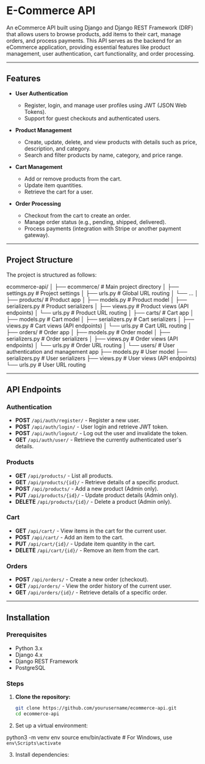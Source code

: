 # E-Commerce API

An eCommerce API built using Django and Django REST Framework (DRF) that allows users to browse products, add items to their cart, manage orders, and process payments. This API serves as the backend for an eCommerce application, providing essential features like product management, user authentication, cart functionality, and order processing.

---

## Features

- **User Authentication**
  - Register, login, and manage user profiles using JWT (JSON Web Tokens).
  - Support for guest checkouts and authenticated users.

- **Product Management**
  - Create, update, delete, and view products with details such as price, description, and category.
  - Search and filter products by name, category, and price range.

- **Cart Management**
  - Add or remove products from the cart.
  - Update item quantities.
  - Retrieve the cart for a user.

- **Order Processing**
  - Checkout from the cart to create an order.
  - Manage order status (e.g., pending, shipped, delivered).
  - Process payments (integration with Stripe or another payment gateway).

---

## Project Structure

The project is structured as follows:

ecommerce-api/ │ ├── ecommerce/          # Main project directory │   ├── settings.py     # Project settings │   ├── urls.py         # Global URL routing │   └── ... │ ├── products/           # Product app │   ├── models.py       # Product model │   ├── serializers.py  # Product serializers │   ├── views.py        # Product views (API endpoints) │   └── urls.py         # Product URL routing │ ├── carts/              # Cart app │   ├── models.py       # Cart model │   ├── serializers.py  # Cart serializers │   ├── views.py        # Cart views (API endpoints) │   └── urls.py         # Cart URL routing │ ├── orders/             # Order app │   ├── models.py       # Order model │   ├── serializers.py  # Order serializers │   ├── views.py        # Order views (API endpoints) │   └── urls.py         # Order URL routing │ └── users/              # User authentication and management app ├── models.py       # User model ├── serializers.py  # User serializers ├── views.py        # User views (API endpoints) └── urls.py         # User URL routing

---

## API Endpoints

### **Authentication**

- **POST** `/api/auth/register/` - Register a new user.
- **POST** `/api/auth/login/` - User login and retrieve JWT token.
- **POST** `/api/auth/logout/` - Log out the user and invalidate the token.
- **GET** `/api/auth/user/` - Retrieve the currently authenticated user's details.

### **Products**

- **GET** `/api/products/` - List all products.
- **GET** `/api/products/{id}/` - Retrieve details of a specific product.
- **POST** `/api/products/` - Add a new product (Admin only).
- **PUT** `/api/products/{id}/` - Update product details (Admin only).
- **DELETE** `/api/products/{id}/` - Delete a product (Admin only).
### **Cart**

- **GET** `/api/cart/` - View items in the cart for the current user.
- **POST** `/api/cart/` - Add an item to the cart.
- **PUT** `/api/cart/{id}/` - Update item quantity in the cart.
- **DELETE** `/api/cart/{id}/` - Remove an item from the cart.

### **Orders**

- **POST** `/api/orders/` - Create a new order (checkout).
- **GET** `/api/orders/` - View the order history of the current user.
- **GET** `/api/orders/{id}/` - Retrieve details of a specific order.

---

## Installation

### Prerequisites

- Python 3.x
- Django 4.x
- Django REST Framework
- PostgreSQL

### Steps

1. **Clone the repository:**
   ```bash
   git clone https://github.com/yourusername/ecommerce-api.git
   cd ecommerce-api

2. Set up a virtual environment:

python3 -m venv env
source env/bin/activate  # For Windows, use `env\Scripts\activate`


3. Install dependencies:
 